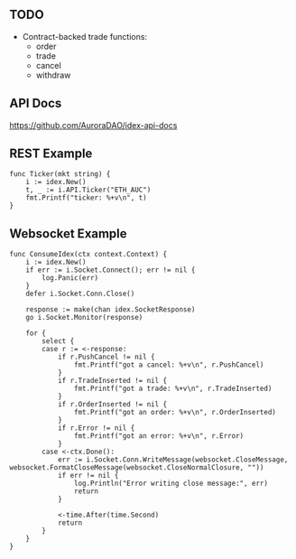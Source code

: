 ## TODO

  - Contract-backed trade functions:
    - order
    - trade
    - cancel
    - withdraw

## API Docs

https://github.com/AuroraDAO/idex-api-docs

## REST Example

```
func Ticker(mkt string) {
    i := idex.New()
    t, _ := i.API.Ticker("ETH_AUC")
    fmt.Printf("ticker: %+v\n", t)
}

```

## Websocket Example

```
func ConsumeIdex(ctx context.Context) {
	i := idex.New()
	if err := i.Socket.Connect(); err != nil {
		log.Panic(err)
	}
	defer i.Socket.Conn.Close()

	response := make(chan idex.SocketResponse)
	go i.Socket.Monitor(response)

	for {
		select {
		case r := <-response:
			if r.PushCancel != nil {
				fmt.Printf("got a cancel: %+v\n", r.PushCancel)
			}
			if r.TradeInserted != nil {
				fmt.Printf("got a trade: %+v\n", r.TradeInserted)
			}
			if r.OrderInserted != nil {
				fmt.Printf("got an order: %+v\n", r.OrderInserted)
			}
			if r.Error != nil {
				fmt.Printf("got an error: %+v\n", r.Error)
			}
		case <-ctx.Done():
			err := i.Socket.Conn.WriteMessage(websocket.CloseMessage, websocket.FormatCloseMessage(websocket.CloseNormalClosure, ""))
			if err != nil {
				log.Println("Error writing close message:", err)
				return
			}

			<-time.After(time.Second)
			return
		}
	}
}
```
